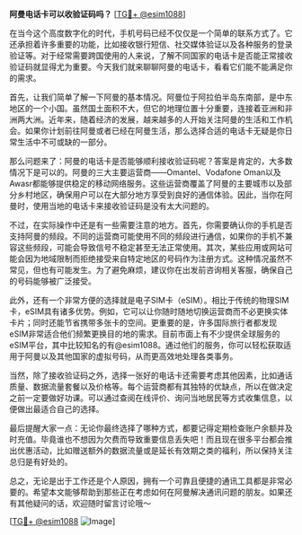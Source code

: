 **阿曼电话卡可以收验证码吗？** [[TG💪+ @esim1088](https://t.me/s/esim1088)]

在当今这个高度数字化的时代，手机号码已经不仅仅是一个简单的联系方式了。它还承担着许多重要的功能，比如接收银行短信、社交媒体验证以及各种服务的登录验证等。对于经常需要跨国使用的人来说，了解不同国家的电话卡是否能正常接收验证码就显得尤为重要。今天我们就来聊聊阿曼的电话卡，看看它们能不能满足你的需求。

首先，让我们简单了解一下阿曼的基本情况。阿曼位于阿拉伯半岛东南部，是中东地区的一个小国。虽然国土面积不大，但它的地理位置十分重要，连接着亚洲和非洲两大洲。近年来，随着经济的发展，越来越多的人开始关注阿曼的生活和工作机会。如果你计划前往阿曼或者已经在阿曼生活，那么选择合适的电话卡无疑是你日常生活中不可或缺的一部分。

那么问题来了：阿曼的电话卡是否能够顺利接收验证码呢？答案是肯定的，大多数情况下是可以的。阿曼的三大主要运营商——Omantel、Vodafone Oman以及Awasr都能够提供稳定的移动网络服务。这些运营商覆盖了阿曼的主要城市以及部分乡村地区，确保用户可以在大部分地方享受到良好的通信体验。因此，当你在阿曼时，使用当地的电话卡来接收验证码是没有太大问题的。

不过，在实际操作中还是有一些需要注意的地方。首先，你需要确认你的手机是否支持阿曼的频段。不同的运营商可能使用不同的频段进行通信，如果你的手机不兼容这些频段，可能会导致信号不稳定甚至无法正常使用。其次，某些应用或网站可能会因为地域限制而拒绝接受来自特定地区的号码作为注册方式。这种情况虽然不常见，但也有可能发生。为了避免麻烦，建议你在出发前咨询相关客服，确保自己的号码能够被广泛接受。

此外，还有一个非常方便的选择就是电子SIM卡（eSIM）。相比于传统的物理SIM卡，eSIM具有诸多优势。例如，它可以让你随时随地切换运营商而不必更换实体卡片；同时还能节省携带多张卡的空间。更重要的是，许多国际旅行者都发现eSIM非常适合他们频繁更换目的地的需求。目前市面上有不少提供全球服务的eSIM平台，其中比较知名的有@esim1088。通过他们的服务，你可以轻松获取适用于阿曼以及其他国家的虚拟号码，从而更高效地处理各类事务。

当然，除了接收验证码之外，选择一张好的电话卡还需要考虑其他因素，比如通话质量、数据流量套餐以及价格等。每个运营商都有其独特的优缺点，所以在做决定之前一定要做好功课。可以通过查阅在线评价、询问当地居民等方式收集信息，以便做出最适合自己的选择。

最后提醒大家一点：无论你最终选择了哪种方式，都要记得定期检查账户余额并及时充值。毕竟谁也不想因为欠费而导致重要信息丢失吧！而且现在很多平台都会推出优惠活动，比如赠送额外的数据流量或是延长有效期之类的福利，所以保持关注总归是有好处的。

总之，无论是出于工作还是个人原因，拥有一个可靠且便捷的通讯工具都是非常必要的。希望本文能够帮助到那些正在考虑如何在阿曼解决通讯问题的朋友。如果还有其他疑问的话，欢迎随时留言讨论哦～ 

[[TG💪+ @esim1088](https://t.me/s/esim1088) ![Image](https://i.postimg.cc/4NQfJmqS/Snipaste-2025-05-13-00-14-12.png)]